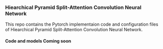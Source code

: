 ### Hiearchical Pyramid Split-Attention Convolution Neural Network
This repo contains the Pytorch implementaion code and configuration files of Hiearchical Pyramid Split-Attention Convolution Neural Network.
#### Code and models Coming soon
